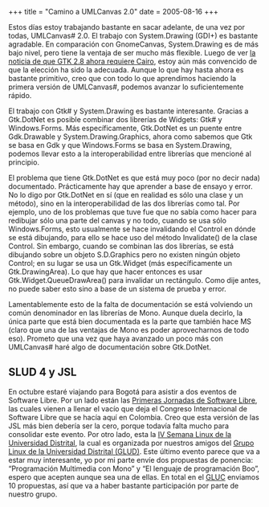 +++
title = "Camino a UMLCanvas 2.0"
date = 2005-08-16
+++

Estos días estoy trabajando bastante en sacar adelante, de una vez por todas, UMLCanvas# 2.0. El trabajo con System.Drawing (GDI+) es bastante agradable. En comparación con GnomeCanvas, System.Drawing es de más bajo nivel, pero tiene la ventaja de ser mucho más flexible. Luego de ver [la noticia de que GTK 2.8 ahora requiere Cairo](http://mail.gnome.org/archives/gnome-announce-list/2005-August/msg00054.html), estoy aún más convencido de que la elección ha sido la adecuada. Aunque lo que hay hasta ahora es bastante primitivo, creo que con todo lo que aprendimos haciendo la primera versión de UMLCanvas#, podemos avanzar lo suficientemente rápido.

El trabajo con Gtk# y System.Drawing es bastante interesante. Gracias a Gtk.DotNet es posible combinar dos librerías de Widgets: Gtk# y Windows.Forms. Más específicamente, Gtk.DotNet es un puente entre Gdk.Drawable y System.Drawing.Graphics, ahora como sabemos que Gtk se basa en Gdk y que Windows.Forms se basa en System.Drawing, podemos llevar esto a la interoperabilidad entre librerías que mencioné al principio.

El problema que tiene Gtk.DotNet es que está muy poco (por no decir nada) documentado. Prácticamente hay que aprender a base de ensayo y error. No lo digo por Gtk.DotNet en sí (que en realidad es sólo una clase y un método), sino en la interoperabilidad de las dos librerías como tal. Por ejemplo, uno de los problemas que tuve fue que no sabía como hacer para redibujar sólo una parte del canvas y no todo, cuando se usa sólo Windows.Forms, esto usualmente se hace invalidando el Control en dónde se está dibujando, para ello se hace uso del método Invalidate() de la clase Control. Sin embargo, cuando se combinan las dos librerías, se está dibujando sobre un objeto S.D.Graphics pero no existen ningún objeto Control; en su lugar se usa un Gtk.Widget (más específicamente un Gtk.DrawingArea). Lo que hay que hacer entonces es usar Gtk.Widget.QueueDrawArea() para invalidar un rectángulo. Como dije antes, no puede saber esto sino a base de un sistema de prueba y error.

Lamentablemente esto de la falta de documentación se está volviendo un común denominador en las librerías de Mono. Aunque duela decirlo, la única parte que está bien documentada es la parte que también hace MS (claro que una de las ventajas de Mono es poder aprovecharnos de todo eso). Prometo que una vez que haya avanzado un poco más con UMLCanvas# haré algo de documentación sobre Gtk.DotNet.

## SLUD 4 y JSL

En octubre estaré viajando para Bogotá para asistir a dos eventos de Software Libre. Por un lado están las [Primeras Jornadas de Software Libre](http://el-directorio.org/index.php/JSL), las cuales vienen a llenar el vacío que deja el Congreso Internacional de Software Libre que se hacía aquí en Colombia. Creo que esta versión de las JSL más bien debería ser la cero, porque todavía falta mucho para consolidar este evento. Por otro lado, esta la [IV Semana Linux de la Universidad Distrital](http://glud.udistrital.edu.co/slud4/ponencias/), la cual es organizada por nuestros amigos del [Grupo Linux de la Universidad Distrital (GLUD)](http://glud.udistrital.edu.co/). Este último evento parece que va a estar muy interesante, yo por mi parte envíe dos propuestas de ponencia: “Programación Multimedia con Mono” y “El lenguaje de programación Boo”, espero que acepten aunque sea una de ellas. En total en el [GLUC](http://gluc.unicauca.edu.co/) enviamos 10 propuestas, así que va a haber bastante participación por parte de nuestro grupo.
